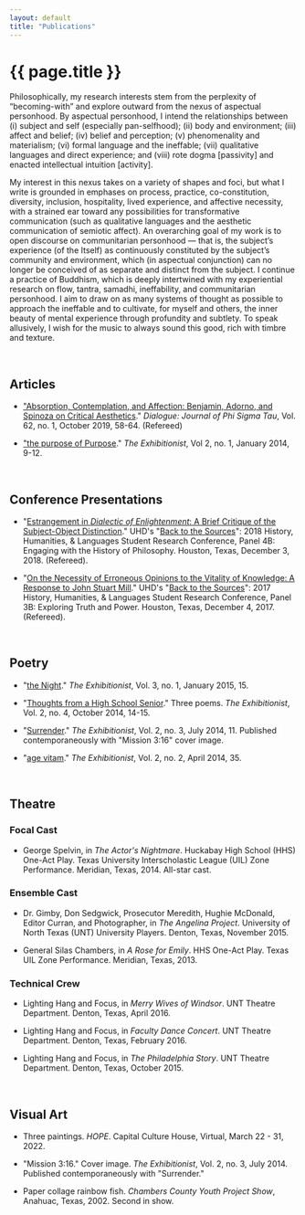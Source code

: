 ```yaml
---
layout: default
title: "Publications"
---
```


# {{ page.title }}

<div class="text">
  <p>Philosophically, my research interests stem from the perplexity of “becoming-with” and explore outward from the nexus of aspectual personhood. By aspectual personhood, I intend the relationships between (i) subject and self (especially pan-selfhood); (ii) body and environment; (iii) affect and belief; (iv) belief and perception; (v) phenomenality and materialism; (vi) formal language and the ineffable; (vii) qualitative languages and direct experience; and (viii) rote dogma [passivity] and enacted intellectual intuition [activity].</p>

  <p>My interest in this nexus takes on a variety of shapes and foci, but what I write is grounded in emphases on process, practice, co-constitution, diversity, inclusion, hospitality, lived experience, and affective necessity, with a strained ear toward any possibilities for transformative communication (such as qualitative languages and the aesthetic communication of semiotic affect). An overarching goal of my work is to open discourse on communitarian personhood — that is, the subject’s experience (of the Itself) as continuously constituted by the subject’s community and environment, which (in aspectual conjunction) can no longer be conceived of as separate and distinct from the subject. I continue a practice of Buddhism, which is deeply intertwined with my experiential research on flow, tantra, samadhi, ineffability, and communitarian personhood. I aim to draw on as many systems of thought as possible to approach the ineffable and to cultivate, for myself and others, the inner beauty of mental experience through profundity and subtlety. To speak allusively, I wish for the music to always sound this good, rich with timbre and texture.</p>
</div>

<br>


## Articles

* ["Absorption, Contemplation, and Affection: Benjamin, Adorno, and Spinoza on Critical Aesthetics](/assets/pdfs/2019-10-benjamin-adorno-spinoza.pdf)." *Dialogue: Journal of Phi Sigma Tau*, Vol. 62, no. 1, October 2019, 58-64. (Refereed)

* ["the purpose of Purpose](https://thexzbt.files.wordpress.com/2013/02/2014-1.pdf)." *The Exhibitionist*, Vol 2, no. 1, January 2014, 9-12.

<br>


## Conference Presentations

* "[Estrangement in *Dialectic of Enlightenment*: A Brief Critique of the Subject-Object Distinction](/assets/pdfs/2018-12-03-estrangement.pdf)." UHD's "[Back to the Sources](https://www.uhd.edu/academics/humanities/about/departments/hhl/Documents/2018-HHL-Student-Resaerch-Conference-PROGRAM.pdf)": 2018 History, Humanities, & Languages Student Research Conference, Panel 4B: Engaging with the History of Philosophy. Houston, Texas, December 3, 2018. (Refereed).

* "[On the Necessity of Erroneous Opinions to the Vitality of Knowledge: A Response to John Stuart Mill](/assets/pdfs/2017-12-04-erroneous-opinions.pdf)." UHD's "[Back to the Sources](/assets/pdfs/2017-12-04-conference-program.pdf)": 2017 History, Humanities, & Languages Student Research Conference, Panel 3B: Exploring Truth and Power. Houston, Texas, December 4, 2017. (Refereed).

<br>


## Poetry

* "[the Night](https://thexzbt.files.wordpress.com/2013/02/2015-1.pdf)." *The Exhibitionist*, Vol. 3, no. 1, January 2015, 15.

* "[Thoughts from a High School Senior](https://thexzbt.files.wordpress.com/2014/10/2014-4.pdf)." Three poems. *The Exhibitionist*, Vol. 2, no. 4, October 2014, 14-15.

* "[Surrender](https://thexzbt.files.wordpress.com/2013/02/2014-3.pdf)." *The Exhibitionist*, Vol. 2, no. 3, July 2014, 11. Published contemporaneously with "Mission 3:16" cover image.

* "[age vitam](https://thexzbt.files.wordpress.com/2013/02/2014-2.pdf)." *The Exhibitionist*, Vol. 2, no. 2, April 2014, 35.

<br>


## Theatre

### Focal Cast

* George Spelvin, in *The Actor's Nightmare*. Huckabay High School (HHS) One-Act Play. Texas University Interscholastic League (UIL) Zone Performance. Meridian, Texas, 2014. All-star cast.

### Ensemble Cast

* Dr. Gimby, Don Sedgwick, Prosecutor Meredith, Hughie McDonald, Editor Curran, and Photographer, in *The Angelina Project*. University of North Texas (UNT) University Players. Denton, Texas, November 2015.

* General Silas Chambers, in *A Rose for Emily*. HHS One-Act Play. Texas UIL Zone Performance. Meridian, Texas, 2013.

### Technical Crew

* Lighting Hang and Focus, in *Merry Wives of Windsor*. UNT Theatre Department. Denton, Texas, April 2016.

* Lighting Hang and Focus, in *Faculty Dance Concert*. UNT Theatre Department. Denton, Texas, February 2016.

* Lighting Hang and Focus, in *The Philadelphia Story*. UNT Theatre Department. Denton, Texas, October 2015.

<br>


## Visual Art

* Three paintings. *HOPE*. Capital Culture House, Virtual, March 22 - 31, 2022.

* "Mission 3:16." Cover image. *The Exhibitionist*, Vol. 2, no. 3, July 2014. Published contemporaneously with "Surrender."

* Paper collage rainbow fish. *Chambers County Youth Project Show*, Anahuac, Texas, 2002. Second in show.
